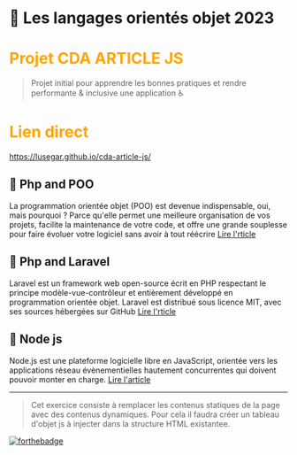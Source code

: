# 🚀 Les langages orientés objet 2023 
# <font color="orange">Projet CDA ARTICLE JS</font>
>Projet initial pour apprendre les bonnes pratiques et rendre performante &amp; inclusive une application ♿️

# <font color="orange">Lien direct</font>
https://lusegar.github.io/cda-article-js/
##  📝 Php and POO
La programmation orientée objet (POO) est devenue indispensable, oui, mais pourquoi ? Parce qu'elle permet une meilleure organisation de vos projets, facilite la maintenance de votre code, et offre une grande souplesse pour faire évoluer votre logiciel sans avoir à tout réécrire
[Lire l'rticle](https://openclassrooms.com/fr/courses/1665806-programmez-en-oriente-objet-en-php/7306872-decouvrez-les-objets-et-les-classes)

## 📝 Php and Laravel
Laravel est un framework web open-source écrit en PHP respectant le principe modèle-vue-contrôleur et entièrement développé en programmation orientée objet. Laravel est distribué sous licence MIT, avec ses sources hébergées sur GitHub
[Lire l'rticle](https://fr.wikipedia.org/wiki/Laravel)

## 📝 Node js
Node.js est une plateforme logicielle libre en JavaScript, orientée vers les applications réseau évènementielles hautement concurrentes qui doivent pouvoir monter en charge.
[Lire l'article](https://fr.wikipedia.org/wiki/Node.js)

---
>Cet exercice consiste à remplacer les contenus statiques de la page avec des contenus dynamiques. Pour cela il faudra créer un tableau d'objet js à injecter dans la structure HTML existantee.

[![forthebadge](https://forthebadge.com/images/badges/made-with-javascript.svg)](https://forthebadge.com)